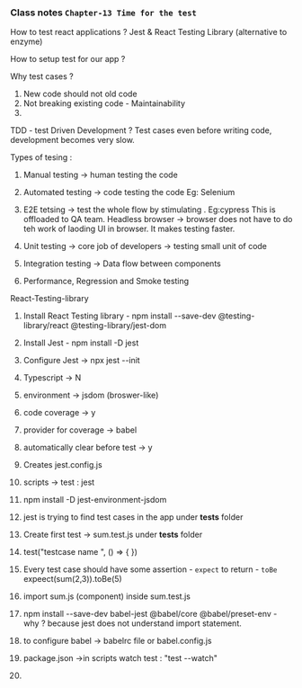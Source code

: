 ### Class notes `Chapter-13 Time for the test`

How to test react applications ? Jest & React Testing Library (alternative to enzyme)

How to setup test for our app ?

Why test cases ?

1. New code should not old code
2. Not breaking existing code - Maintainability
3.

TDD - test Driven Development ? Test cases even before writing code, development becomes very slow.

Types of tesing :

1. Manual testing -> human testing the code
2. Automated testing -> code testing the code Eg: Selenium

3. E2E tetsing -> test the whole flow by stimulating . Eg:cypress
   This is offloaded to QA team.
   Headless browser -> browser does not have to do teh work of laoding UI in browser. It makes testing faster.

4. Unit testing -> core job of developers -> testing small unit of code

5. Integration testing -> Data flow between components

6. Performance, Regression and Smoke testing

React-Testing-library

1. Install React Testing library - npm install --save-dev @testing-library/react @testing-library/jest-dom
2. Install Jest - npm install -D jest
3. Configure Jest -> npx jest --init
4. Typescript -> N
5. environment -> jsdom (broswer-like)
6. code coverage -> y
7. provider for coverage -> babel
8. automatically clear before test -> y
9. Creates jest.config.js
10. scripts -> test : jest
11. npm install -D jest-environment-jsdom
12. jest is trying to find test cases in the app under **tests** folder
13. Create first test -> sum.test.js under **tests** folder
14. test("testcase name ", () => { })
15. Every test case should have some assertion - `expect` to return - `toBe` expeect(sum(2,3)).toBe(5)
16. import sum.js (component) inside sum.test.js
17. npm install --save-dev babel-jest @babel/core @babel/preset-env - why ? because jest does not understand import statement.
18. to configure babel -> babelrc file or babel.config.js
19. package.json ->in scripts watch test : "test --watch"

20.
